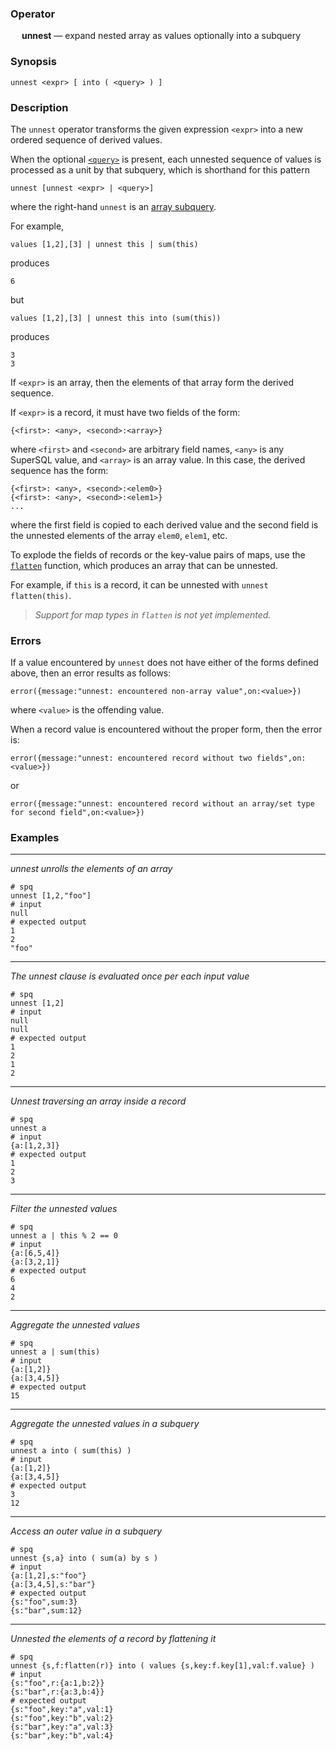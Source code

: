 ### Operator

&emsp; **unnest** &mdash; expand nested array as values optionally into a subquery

### Synopsis

```
unnest <expr> [ into ( <query> ) ]
```

### Description

The `unnest` operator transforms the given expression
`<expr>` into a new ordered sequence of derived values.

When the optional [`<query>`](intro.md#operator-subqueries) is present,
each unnested sequence of values is processed as a unit by that subquery,
which is shorthand for this pattern
```
unnest [unnest <expr> | <query>]
```
where the right-hand `unnest` is an
[array subquery](../expressions/subqueries.md#array-subqueries).

For example,
```
values [1,2],[3] | unnest this | sum(this)
```
produces
```
6
```
but
```
values [1,2],[3] | unnest this into (sum(this))
```
produces
```
3
3
```

If `<expr>` is an array, then the elements of that array form the derived sequence.

If `<expr>` is a record, it must have two fields of the form:
```
{<first>: <any>, <second>:<array>}
```
where `<first>` and `<second>` are arbitrary field names, `<any>` is any
SuperSQL value, and `<array>` is an array value.  In this case, the derived
sequence has the form:
```
{<first>: <any>, <second>:<elem0>}
{<first>: <any>, <second>:<elem1>}
...
```
where the first field is copied to each derived value and the second field is
the unnested elements of the array `elem0`, `elem1`, etc.

To explode the fields of records or the key-value pairs of maps, use the
[`flatten`](../functions/records/flatten.md) function, which produces an array that
can be unnested.

For example, if `this` is a record, it can be unnested with `unnest flatten(this)`.

> _Support for map types in `flatten` is not yet implemented._

### Errors

If a value encountered by `unnest` does not have either of the forms defined
above, then an error results as follows:
```
error({message:"unnest: encountered non-array value",on:<value>})
```
where `<value>` is the offending value.

When a record value is encountered without the proper form, then the error is:
```
error({message:"unnest: encountered record without two fields",on:<value>})
```
or
```
error({message:"unnest: encountered record without an array/set type for second field",on:<value>})
```

### Examples

---

_unnest unrolls the elements of an array_
```mdtest-spq
# spq
unnest [1,2,"foo"]
# input
null
# expected output
1
2
"foo"
```

---

_The unnest clause is evaluated once per each input value_
```mdtest-spq
# spq
unnest [1,2]
# input
null
null
# expected output
1
2
1
2
```

---

_Unnest traversing an array inside a record_
```mdtest-spq
# spq
unnest a
# input
{a:[1,2,3]}
# expected output
1
2
3
```

---

_Filter the unnested values_
```mdtest-spq
# spq
unnest a | this % 2 == 0
# input
{a:[6,5,4]}
{a:[3,2,1]}
# expected output
6
4
2
```

---

_Aggregate the unnested values_
```mdtest-spq
# spq
unnest a | sum(this)
# input
{a:[1,2]}
{a:[3,4,5]}
# expected output
15
```

---

_Aggregate the unnested values in a subquery_
```mdtest-spq
# spq
unnest a into ( sum(this) )
# input
{a:[1,2]}
{a:[3,4,5]}
# expected output
3
12
```

---

_Access an outer value in a subquery_
```mdtest-spq
# spq
unnest {s,a} into ( sum(a) by s )
# input
{a:[1,2],s:"foo"}
{a:[3,4,5],s:"bar"}
# expected output
{s:"foo",sum:3}
{s:"bar",sum:12}
```

---

_Unnested the elements of a record by flattening it_
```mdtest-spq
# spq
unnest {s,f:flatten(r)} into ( values {s,key:f.key[1],val:f.value} )
# input
{s:"foo",r:{a:1,b:2}}
{s:"bar",r:{a:3,b:4}}
# expected output
{s:"foo",key:"a",val:1}
{s:"foo",key:"b",val:2}
{s:"bar",key:"a",val:3}
{s:"bar",key:"b",val:4}
```
